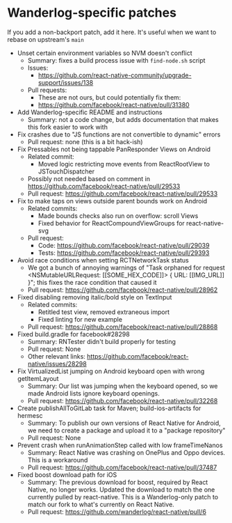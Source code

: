 # Wanderlog-specific patches

If you add a non-backport patch, add it here. It's useful when we want to 
rebase on upstream's `main`

- Unset certain environment variables so NVM doesn't conflict
  - Summary: fixes a build process issue with `find-node.sh` script
  - Issues:
    - https://github.com/react-native-community/upgrade-support/issues/138
  - Pull requests:
    - These are not ours, but could potentially fix them:
    - https://github.com/facebook/react-native/pull/31380 
- Add Wanderlog-specific README and instructions
  - Summary: not a code change, but adds documentation that makes this fork 
    easier to work with
- Fix crashes due to "JS functions are not convertible to dynamic" errors
  - Pull request: none (this is a bit hack-ish)
- Fix Pressables not being tappable PanResponder Views on Android
  - Related commit:
    - Moved logic restricting move events from ReactRootView to JSTouchDispatcher
  - Possibly not needed based on comment in https://github.com/facebook/react-native/pull/29533
  - Pull request: https://github.com/facebook/react-native/pull/29533
- Fix to make taps on views outside parent bounds work on Android
  - Related commits:
    - Made bounds checks also run on overflow: scroll Views
    - Fixed behavior for ReactCompoundViewGroups for react-native-svg
  - Pull request:
    - Code: https://github.com/facebook/react-native/pull/29039
    - Tests: https://github.com/facebook/react-native/pull/29393
- Avoid race conditions when setting RCTNetworkTask status
  - We got a bunch of annoying warnings of "Task orphaned for request <NSMutableURLRequest: [[SOME_HEX_CODE]]> { URL: [[IMG_URL]] }"; this fixes the race condition that caused it
  - Pull request: https://github.com/facebook/react-native/pull/28962
- Fixed disabling removing italic/bold style on TextInput
  - Related commits:
    - Retitled test view, removed extraneous import
    - Fixed linting for new example
  - Pull request: https://github.com/facebook/react-native/pull/28868
- Fixed build.gradle for facebook#28298
  - Summary: RNTester didn't build properly for testing
  - Pull request: None
  - Other relevant links: https://github.com/facebook/react-native/issues/28298
- Fix VirtualizedList jumping on Android keyboard open with wrong getItemLayout
  - Summary: Our list was jumping when the keyboard opened, so we made Android lists ignore keyboard openings.
  - Pull request: https://github.com/facebook/react-native/pull/32268
- Create publishAllToGitLab task for Maven; build-ios-artifacts for hermesc
  - Summary: To publish our own versions of React Native for Android, we need to create a package and upload it to a "package repository"
  - Pull request: None
- Prevent crash when runAnimationStep called with low frameTimeNanos
  - Summary: React Native was crashing on OnePlus and Oppo devices. This is a workaround
  - Pull request: https://github.com/facebook/react-native/pull/37487
- Fixed boost download path for iOS
  - Summary: The previous download for boost, required by React Native, no longer works. Updated the download to match the one currently pulled by react-native. This is a Wanderlog-only patch to match our fork to what's currently on React Native.
  - Pull request: https://github.com/wanderlog/react-native/pull/6
